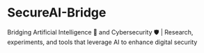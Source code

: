 # SecureAI-Bridge
Bridging Artificial Intelligence 🤖 and Cybersecurity 🛡️ | Research, experiments, and tools that leverage AI to enhance digital security
